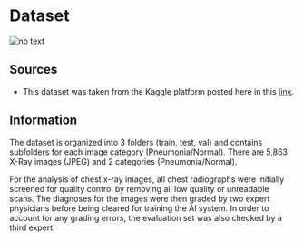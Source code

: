 # Dataset
![no text](https://i.imgur.com/jZqpV51.png)
## Sources 
- This dataset was taken from the Kaggle platform posted here in this [link](https://www.kaggle.com/paultimothymooney/chest-xray-pneumonia).
## Information
The dataset is organized into 3 folders (train, test, val) and contains subfolders for each image category (Pneumonia/Normal). There are 5,863 X-Ray images (JPEG) and 2 categories (Pneumonia/Normal).

For the analysis of chest x-ray images, all chest radiographs were initially screened for quality control by removing all low quality or unreadable scans. The diagnoses for the images were then graded by two expert physicians before being cleared for training the AI system. In order to account for any grading errors, the evaluation set was also checked by a third expert.